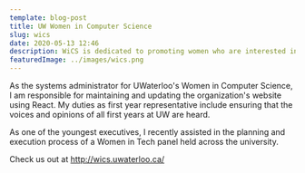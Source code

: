 ```yaml
---
template: blog-post
title: UW Women in Computer Science
slug: wics
date: 2020-05-13 12:46
description: WiCS is dedicated to promoting women who are interested in studying computer science and who seek to pursue careers in computing.
featuredImage: ../images/wics.png
---
```


As the systems administrator for UWaterloo's Women in Computer Science, I am responsible for maintaining and updating the organization's website using React. My duties as first year representative include ensuring that the voices and opinions of all first years at UW are heard.

As one of the youngest executives, I recently assisted in the planning and execution process of a Women in Tech panel held across the university.

Check us out at http://wics.uwaterloo.ca/